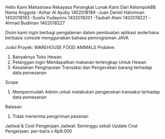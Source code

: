 Hello Kami Mahasiswa Rekayasa Perangkat Lunak 
Kami Dari Kelompok8B
Nama Anggota
-Azhar Al Ayuby         1402018189
-Juan Daniel Halomoan   1402018193
-Susilo Yudayono        1402018201
-Taubah Alam            1402018221
-Ahmad Budiman          1402018227

Disini kami ingin berbagi pengalaman dalam pembuatan aplikasi sederhana berbasis console menggunakan bahasa pemrograman JAVA 

Judul Proyek: WAREHOUSE FOOD ANIMALS
Problem
  1. Banyaknya Toko Hewan
  2. Pelanggan ingin Mendapatkan makanan terlengkap Untuk Hewan
  3. Kesalahan Penginputan Transaksi dan Pengecekan barang terhadap data pemesanan

Scope
  1. Mempermudah Admin untuk melakukan pengecekan transaksi terhadap data pemesanan
  
Batasan
  1. Tidak menerima pengiriman pesanan
  
 
Jadwal & Cost Pengerjaan
  Jadwal: Seminggu sekali Update
  Cost Pengerjaan: per-baris x Rp8.000
  
  
